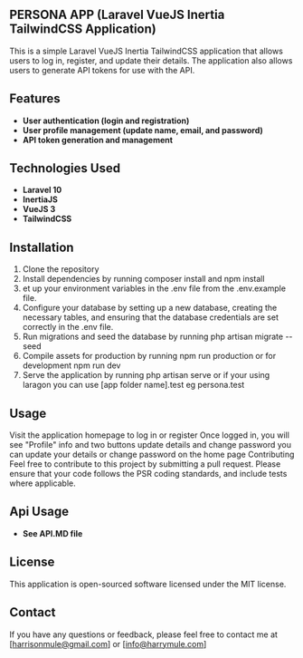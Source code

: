 ## PERSONA APP (Laravel VueJS Inertia TailwindCSS Application)

This is a simple Laravel VueJS Inertia TailwindCSS application that allows users to log in, register, and update their details. The application also allows users to generate API tokens for use with the API.

## Features
- **User authentication (login and registration)**
- **User profile management (update name, email, and password)**
- **API token generation and management**

## Technologies Used
- **Laravel 10**
- **InertiaJS**
- **VueJS 3** 
- **TailwindCSS**

## Installation
  1. Clone the repository
  2. Install dependencies by running composer install and npm install
  3. et up your environment variables in the .env file from the .env.example file.
  4. Configure your database by setting up a new database, creating the necessary tables, and ensuring that the database credentials are set correctly in the .env file.
  5. Run migrations and seed the database by running php artisan migrate --seed
  6. Compile assets for production by running npm run production or for development npm run dev
  7. Serve the application by running php artisan serve or if your using laragon you can use [app folder name].test eg persona.test

## Usage
Visit the application homepage to log in or register
Once logged in, you will see "Profile" info and two buttons update details and change password
you can update your details or change password on the home page
Contributing
Feel free to contribute to this project by submitting a pull request. Please ensure that your code follows the PSR coding standards, and include tests where applicable.

## Api Usage
- **See API.MD file**

## License
This application is open-sourced software licensed under the MIT license.

## Contact
If you have any questions or feedback, please feel free to contact me at [harrisonmule@gmail.com] or [info@harrymule.com]
